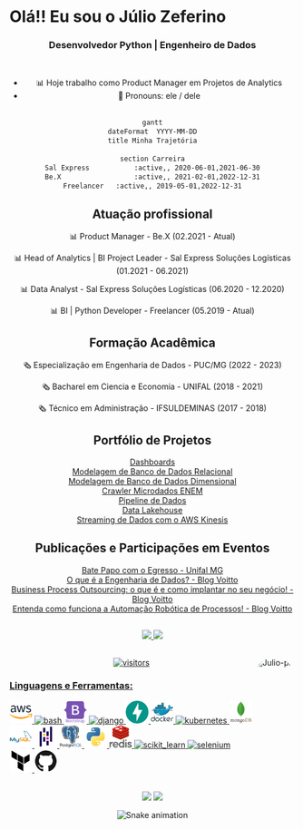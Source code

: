 # Olá!! Eu sou o Júlio Zeferino

<div style="text-align:center">
  <h3>Desenvolvedor Python | Engenheiro de Dados</h3>
<div/>
</br>

- 📊 Hoje trabalho como Product Manager em Projetos de Analytics
- 👦 Pronouns: ele / dele

```mermaid

gantt
dateFormat  YYYY-MM-DD
title Minha Trajetória

section Carreira
Sal Express           :active,, 2020-06-01,2021-06-30
Be.X                  :active,, 2021-02-01,2022-12-31
Freelancer   :active,, 2019-05-01,2022-12-31

```

  
## Atuação profissional
  
📊 Product Manager - Be.X (02.2021 - Atual)  

📊 Head of Analytics | BI Project Leader - Sal Express Soluções Logísticas (01.2021 - 06.2021)  

📊 Data Analyst - Sal Express Soluções Logísticas (06.2020 - 12.2020)

📊 BI | Python Developer - Freelancer (05.2019 - Atual)

  
## Formação Acadêmica
  
:newspaper_roll: Especialização em Engenharia de Dados - PUC/MG (2022 - 2023)

:newspaper_roll: Bacharel em Ciencia e Economia - UNIFAL (2018 - 2021)

:newspaper_roll: Técnico em Administração - IFSULDEMINAS (2017 - 2018)   

## Portfólio de Projetos
[Dashboards](https://github.com/julioszeferino/dashboards)  
[Modelagem de Banco de Dados Relacional](https://github.com/julioszeferino/banco_dados_relacional)  
[Modelagem de Banco de Dados Dimensional](https://github.com/julioszeferino/banco_dados_dimensional)  
[Crawler Microdados ENEM](https://github.com/julioszeferino/crawler_enem)  
[Pipeline de Dados](https://github.com/julioszeferino/pipeline_dados)  
[Data Lakehouse](https://github.com/julioszeferino/data_lakehouse)  
[Streaming de Dados com o AWS Kinesis](https://github.com/julioszeferino/streaming_kinesis)  

## Publicações e Participações em Eventos

[Bate Papo com o Egresso - Unifal MG](https://www.youtube.com/watch?v=YG-65-kyqNA)  
[O que é a Engenharia de Dados? - Blog Voitto](https://voitto.com.br/blog/artigo/o-que-e-engenharia-de-dados)  
[Business Process Outsourcing: o que é e como implantar no seu negócio! - Blog Voitto](https://voitto.com.br/blog/artigo/bpo)  
[Entenda como funciona a Automação Robótica de Processos! - Blog Voitto](https://voitto.com.br/blog/artigo/rpa) 


##

<div align="center">
  <a href="https://github.com/julioszeferino">
  <img height="150em" src="https://github-readme-stats.vercel.app/api?username=julioszeferino&show_icons=true&theme=merko&include_all_commits=true&count_private=true"/>
  <img height="150em" src="https://github-readme-stats.vercel.app/api/top-langs/?username=julioszeferino&layout=compact&langs_count=7&theme=merko"/>
</div>

<div> 
  <img align="right" alt="Julio-pic" height="150" style="border-radius:50px;" src="https://i.imgur.com/MP8GheZ.jpg">
</div>

##
![visitors](https://visitor-badge.laobi.icu/badge?page_id=julioszeferino)

<h3 align="left">Linguagens e Ferramentas:</h3>
<p align="left"><a href="https://aws.amazon.com" target="_blank" rel="noreferrer"> <img src="https://raw.githubusercontent.com/devicons/devicon/master/icons/amazonwebservices/amazonwebservices-original-wordmark.svg" alt="aws" width="40" height="40"/> </a><a href="https://www.gnu.org/software/bash/" target="_blank" rel="noreferrer"> <img src="https://www.vectorlogo.zone/logos/gnu_bash/gnu_bash-icon.svg" alt="bash" width="40" height="40"/> </a><a href="https://getbootstrap.com" target="_blank" rel="noreferrer"> <img src="https://raw.githubusercontent.com/devicons/devicon/master/icons/bootstrap/bootstrap-plain-wordmark.svg" alt="bootstrap" width="40" height="40"/> </a><a href="https://www.djangoproject.com/" target="_blank" rel="noreferrer"> <img src="https://cdn.worldvectorlogo.com/logos/django.svg" alt="django" width="40" height="40"/> </a><a href="" target="_blank" rel="noreferrer"> <img src="https://github.com/devicons/devicon/blob/master/icons/fastapi/fastapi-plain.svg" alt="fastapi" width="40" height="40"/> </a><a href="https://www.docker.com/" target="_blank" rel="noreferrer"> <img src="https://raw.githubusercontent.com/devicons/devicon/master/icons/docker/docker-original-wordmark.svg" alt="docker" width="40" height="40"/> </a><a href="https://kubernetes.io" target="_blank" rel="noreferrer"> <img src="https://www.vectorlogo.zone/logos/kubernetes/kubernetes-icon.svg" alt="kubernetes" width="40" height="40"/> </a><a href="https://www.mongodb.com/" target="_blank" rel="noreferrer"> <img src="https://raw.githubusercontent.com/devicons/devicon/master/icons/mongodb/mongodb-original-wordmark.svg" alt="mongodb" width="40" height="40"/> </a><a href="https://www.mysql.com/" target="_blank" rel="noreferrer"> <img src="https://raw.githubusercontent.com/devicons/devicon/master/icons/mysql/mysql-original-wordmark.svg" alt="mysql" width="40" height="40"/> </a><a href="https://pandas.pydata.org/" target="_blank" rel="noreferrer"> <img src="https://raw.githubusercontent.com/devicons/devicon/2ae2a900d2f041da66e950e4d48052658d850630/icons/pandas/pandas-original.svg" alt="pandas" width="40" height="40"/> </a><a href="https://www.postgresql.org" target="_blank" rel="noreferrer"> <img src="https://raw.githubusercontent.com/devicons/devicon/master/icons/postgresql/postgresql-original-wordmark.svg" alt="postgresql" width="40" height="40"/> </a><a href="https://www.python.org" target="_blank" rel="noreferrer"> <img src="https://raw.githubusercontent.com/devicons/devicon/master/icons/python/python-original.svg" alt="python" width="40" height="40"/> </a><a href="https://redis.io" target="_blank" rel="noreferrer"> <img src="https://raw.githubusercontent.com/devicons/devicon/master/icons/redis/redis-original-wordmark.svg" alt="redis" width="40" height="40"/> </a><a href="https://scikit-learn.org/" target="_blank" rel="noreferrer"> <img src="https://upload.wikimedia.org/wikipedia/commons/0/05/Scikit_learn_logo_small.svg" alt="scikit_learn" width="40" height="40"/> </a><a href="https://www.selenium.dev" target="_blank" rel="noreferrer"> <img src="https://raw.githubusercontent.com/detain/svg-logos/780f25886640cef088af994181646db2f6b1a3f8/svg/selenium-logo.svg" alt="selenium" width="40" height="40"/> </a><a href="" target="_blank" rel="noreferrer"> <img src="https://github.com/devicons/devicon/blob/master/icons/terraform/terraform-plain.svg" alt="Terraform" width="40" height="40"/> </a><a href="" target="_blank" rel="noreferrer"> <img src="https://github.com/devicons/devicon/blob/master/icons/github/github-original.svg" alt="Github" width="40" height="40"/> </a> </p>


<br>

<div> 
  <a href = "mailto:julioszeferino@gmail.com"><img src="https://img.shields.io/badge/Gmail-D14836?style=for-the-badge&logo=gmail&logoColor=white" target="_blank"></a>
  <a href="https://www.linkedin.com/in/julioszeferino/" target="_blank"><img src="https://img.shields.io/badge/LinkedIn-0077B5?style=for-the-badge&logo=linkedin&logoColor=white" target="_blank"></a> 
</div>
 
  ![Snake animation](https://github.com/julioszeferino/julioszeferino/blob/output/github-contribution-grid-snake.svg) 
</div>  
